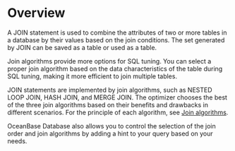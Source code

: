 # Overview

A JOIN statement is used to combine the attributes of two or more tables in a database by their values based on the join conditions. The set generated by JOIN can be saved as a table or used as a table.

Join algorithms provide more options for SQL tuning. You can select a proper join algorithm based on the data characteristics of the table during SQL tuning, making it more efficient to join multiple tables.

JOIN statements are implemented by join algorithms, such as NESTED LOOP JOIN, HASH JOIN, and MERGE JOIN. The optimizer chooses the best of the three join algorithms based on their benefits and drawbacks in different scenarios. For the principle of each algorithm, see [Join algorithms](../2.join-algorithm/2.join-algorithm.md).

OceanBase Database also allows you to control the selection of the join order and join algorithms by adding a hint to your query based on your needs.
